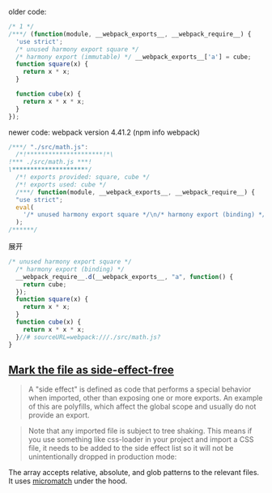 older code:
```js
/* 1 */
/***/ (function(module, __webpack_exports__, __webpack_require__) {
  'use strict';
  /* unused harmony export square */
  /* harmony export (immutable) */ __webpack_exports__['a'] = cube;
  function square(x) {
    return x * x;
  }

  function cube(x) {
    return x * x * x;
  }
});
```

newer code: webpack version 4.41.2 (npm info webpack)
```js
/***/ "./src/math.js":
  /*!*********************!*\
!*** ./src/math.js ***!
\*********************/
  /*! exports provided: square, cube */
  /*! exports used: cube */
  /***/ function(module, __webpack_exports__, __webpack_require__) {
  "use strict";
  eval(
    '/* unused harmony export square */\n/* harmony export (binding) */ __webpack_require__.d(__webpack_exports__, "a", function() { return cube; });\nfunction square(x) {\n  return x * x;\n}\n\nfunction cube(x) {\n  return x * x * x;\n}\n\n\n//# sourceURL=webpack:///./src/math.js?'
  );
/******/
```
展开
```js
/* unused harmony export square */
  /* harmony export (binding) */
  __webpack_require__.d(__webpack_exports__, "a", function() {
    return cube;
  });
  function square(x) {
    return x * x;
  }
  function cube(x) {
    return x * x * x;
  }//# sourceURL=webpack:///./src/math.js?
}
```

## [Mark the file as side-effect-free](https://webpack.js.org/guides/tree-shaking/#mark-the-file-as-side-effect-free)
> A "side effect" is defined as code that performs a special behavior when imported, other than exposing one or more exports. An example of this are polyfills, which affect the global scope and usually do not provide an export.

> Note that any imported file is subject to tree shaking. This means if you use something like css-loader in your project and import a CSS file, it needs to be added to the side effect list so it will not be unintentionally dropped in production mode:

The array accepts relative, absolute, and glob patterns to the relevant files. It uses [micromatch](https://github.com/micromatch/micromatch#matching-features) under the hood.
